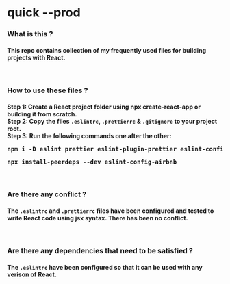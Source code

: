<html>
  <h1>quick --prod</h1>

  <h3>What is this ?</h3>
  <h4>
    This repo contains collection of my frequently used files for building
    projects with React.
  </h4>
  <br />
  <h3>How to use these files ?</h3>
  <h4>
    Step 1: Create a React project folder using npx create-react-app or building
    it from scratch. <br />
    Step 2: Copy the files <code>.eslintrc</code>, <code>.prettierrc</code> &
    <code>.gitignore</code> to your project root. <br />
    Step 3: Run the following commands one after the other: <br />
    <pre>npm i -D eslint prettier eslint-plugin-prettier eslint-config-prettier eslint-plugin-node eslint-config-node</pre
    >
    <pre>npx install-peerdeps --dev eslint-config-airbnb</pre>
  </h4>
  <br />
  <h3>Are there any conflict ?</h3>
  <h4>
    The <code>.eslintrc</code> and <code>.prettierrc</code> files have been
    configured and tested to write React code using jsx syntax. There has been
    no conflict.
  </h4>
  <br />

  <h3>Are there any dependencies that need to be satisfied ?</h3>
  <h4>
    The <code>.eslintrc</code> have been configured so that it can be used with
    any verison of React.
  </h4>
  <br />
</html>
